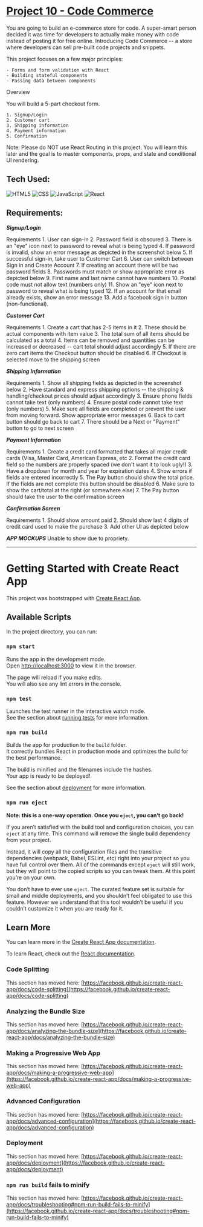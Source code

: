 # [Project 10 - Code Commerce](https://mikesz88.github.io/code-commerce/)

You are going to build an e-commerce store for code. A super-smart person decided it was time for developers to actually make money with code instead of posting it for free online. Introducing Code Commerce -- a store where developers can sell pre-built code projects and snippets.

This project focuses on a few major principles:

    - Forms and form validation with React
    - Building stateful components
    - Passing data between components

Overview

You will build a 5-part checkout form. 

    1. Signup/Login
    2. Customer cart
    3. Shipping information
    4. Payment information
    5. Confirmation

Note: Please do NOT use React Routing in this project. You will learn this later and the goal is to master components, props, and state and conditional UI rendering.

## Tech Used:
![HTML5](https://camo.githubusercontent.com/d63d473e728e20a286d22bb2226a7bf45a2b9ac6c72c59c0e61e9730bfe4168c/68747470733a2f2f696d672e736869656c64732e696f2f62616467652f48544d4c352d4533344632363f7374796c653d666f722d7468652d6261646765266c6f676f3d68746d6c35266c6f676f436f6c6f723d7768697465) ![CSS](https://camo.githubusercontent.com/3a0f693cfa032ea4404e8e02d485599bd0d192282b921026e89d271aaa3d7565/68747470733a2f2f696d672e736869656c64732e696f2f62616467652f435353332d3135373242363f7374796c653d666f722d7468652d6261646765266c6f676f3d63737333266c6f676f436f6c6f723d7768697465) ![JavaScript](https://camo.githubusercontent.com/93c855ae825c1757f3426f05a05f4949d3b786c5b22d0edb53143a9e8f8499f6/68747470733a2f2f696d672e736869656c64732e696f2f62616467652f4a6176615363726970742d3332333333303f7374796c653d666f722d7468652d6261646765266c6f676f3d6a617661736372697074266c6f676f436f6c6f723d463744463145) ![React](https://camo.githubusercontent.com/268ac512e333b69600eb9773a8f80b7a251f4d6149642a50a551d4798183d621/68747470733a2f2f696d672e736869656c64732e696f2f62616467652f52656163742d3230323332413f7374796c653d666f722d7468652d6261646765266c6f676f3d7265616374266c6f676f436f6c6f723d363144414642)

## Requirements: 

***Signup/Login***

Requirements
    1. User can sign-in
    2. Password field is obscured
    3. There is an "eye" icon next to password to reveal what is being typed
    4. If password is invalid, show an error message as depicted in the screenshot below
    5. If successful sign-in, take user to Customer Cart
    6. User can switch between Sign in and Create Account
    7. If creating an account there will be two password fields
    8. Passwords must match or show appropriate error as depicted below
    9. First name and last name cannot have numbers
    10. Postal code must not allow text (numbers only)
    11. Show an "eye" icon next to password to reveal what is being typed
    12. If an account for that email already exists, show an error message
    13. Add a facebook sign in button (non-functional).

***Customer Cart***

Requirements
    1. Create a cart that has 2-5 items in it
    2. These should be actual components with item value
    3. The total sum of all items should be calculated as a total
    4. Items can be removed and quantities can be increased or decreased -- cart total should adjust accordingly
    5. If there are zero cart items the Checkout button should be disabled
    6. If Checkout is selected move to the shipping screen

***Shipping Information***

Requirements
    1. Show all shipping fields as depicted in the screenshot below
    2. Have standard and express shipping options -- the shipping & handling/checkout prices should adjust accordingly
    3. Ensure phone fields cannot take text (only numbers)
    4. Ensure postal code cannot take text (only numbers)
    5. Make sure all fields are completed or prevent the user from moving forward. Show appropriate error messages
    6. Back to cart button should go back to cart
    7. There should be a Next or "Payment" button to go to next screen

***Payment Information***

Requirements
    1. Create a credit card formatted that takes all major credit cards (Visa, Master Card, American Express, etc
    2. Format the credit card field so the numbers are properly spaced (we don't want it to look ugly!)
    3. Have a dropdown for month and year for expiration dates
    4. Show errors if fields are entered incorrectly
    5. The Pay button should show the total price. If the fields are not complete this button should be disabled
    6. Make sure to show the cart/total at the right (or somewhere else)
    7. The Pay button should take the user to the confirmation screen

***Confirmation Screen***

Requirements
    1. Should show amount paid
    2. Should show last 4 digits of credit card used to make the purchase
    3. Add other UI as depicted below

***APP MOCKUPS***
Unable to show due to propriety. 

<hr>

# Getting Started with Create React App

This project was bootstrapped with [Create React App](https://github.com/facebook/create-react-app).

## Available Scripts

In the project directory, you can run:

### `npm start`

Runs the app in the development mode.\
Open [http://localhost:3000](http://localhost:3000) to view it in the browser.

The page will reload if you make edits.\
You will also see any lint errors in the console.

### `npm test`

Launches the test runner in the interactive watch mode.\
See the section about [running tests](https://facebook.github.io/create-react-app/docs/running-tests) for more information.

### `npm run build`

Builds the app for production to the `build` folder.\
It correctly bundles React in production mode and optimizes the build for the best performance.

The build is minified and the filenames include the hashes.\
Your app is ready to be deployed!

See the section about [deployment](https://facebook.github.io/create-react-app/docs/deployment) for more information.

### `npm run eject`

**Note: this is a one-way operation. Once you `eject`, you can’t go back!**

If you aren’t satisfied with the build tool and configuration choices, you can `eject` at any time. This command will remove the single build dependency from your project.

Instead, it will copy all the configuration files and the transitive dependencies (webpack, Babel, ESLint, etc) right into your project so you have full control over them. All of the commands except `eject` will still work, but they will point to the copied scripts so you can tweak them. At this point you’re on your own.

You don’t have to ever use `eject`. The curated feature set is suitable for small and middle deployments, and you shouldn’t feel obligated to use this feature. However we understand that this tool wouldn’t be useful if you couldn’t customize it when you are ready for it.

## Learn More

You can learn more in the [Create React App documentation](https://facebook.github.io/create-react-app/docs/getting-started).

To learn React, check out the [React documentation](https://reactjs.org/).

### Code Splitting

This section has moved here: [https://facebook.github.io/create-react-app/docs/code-splitting](https://facebook.github.io/create-react-app/docs/code-splitting)

### Analyzing the Bundle Size

This section has moved here: [https://facebook.github.io/create-react-app/docs/analyzing-the-bundle-size](https://facebook.github.io/create-react-app/docs/analyzing-the-bundle-size)

### Making a Progressive Web App

This section has moved here: [https://facebook.github.io/create-react-app/docs/making-a-progressive-web-app](https://facebook.github.io/create-react-app/docs/making-a-progressive-web-app)

### Advanced Configuration

This section has moved here: [https://facebook.github.io/create-react-app/docs/advanced-configuration](https://facebook.github.io/create-react-app/docs/advanced-configuration)

### Deployment

This section has moved here: [https://facebook.github.io/create-react-app/docs/deployment](https://facebook.github.io/create-react-app/docs/deployment)

### `npm run build` fails to minify

This section has moved here: [https://facebook.github.io/create-react-app/docs/troubleshooting#npm-run-build-fails-to-minify](https://facebook.github.io/create-react-app/docs/troubleshooting#npm-run-build-fails-to-minify)
